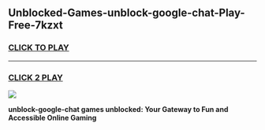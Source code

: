 
## Unblocked-Games-unblock-google-chat-Play-Free-7kzxt
<h3>
<a href="https://premium76.site?title=unblock-google-chat&ref=20M">CLICK TO PLAY</a></h3>
<hr>

<h3>
<a href="https://premium76.site?title=unblock-google-chat&ref=20M">CLICK 2 PLAY</a>
  
</h3>

<a href="https://premium76.site?title=unblock-google-chat&ref=19M"><img src="https://clearcache.store/games.png"></a>


**unblock-google-chat games unblocked: Your Gateway to Fun and Accessible Online Gaming**
